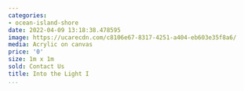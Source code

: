 ```yaml
---
categories:
- ocean-island-shore
date: 2022-04-09 13:18:38.478595
image: https://ucarecdn.com/c8106e67-8317-4251-a404-eb603e35f8a6/
media: Acrylic on canvas
price: '0'
size: 1m x 1m
sold: Contact Us
title: Into the Light I
...
```

